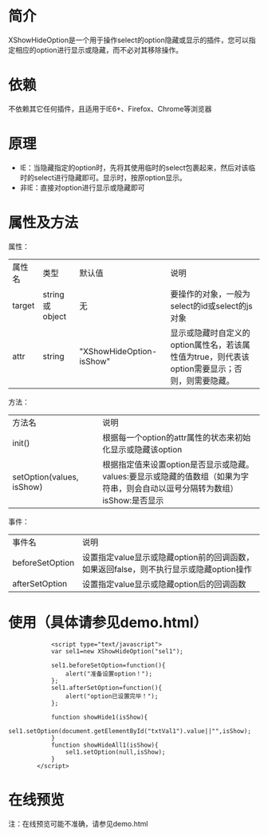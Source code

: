 # 简介
XShowHideOption是一个用于操作select的option隐藏或显示的插件，您可以指定相应的option进行显示或隐藏，而不必对其移除操作。
# 依赖
不依赖其它任何插件，且适用于IE6+、Firefox、Chrome等浏览器
# 原理
- IE：当隐藏指定的option时，先将其使用临时的select包裹起来，然后对该临时的select进行隐藏即可。显示时，按原option显示。
- 非IE：直接对option进行显示或隐藏即可

# 属性及方法
属性：

<table>
<tr>
<td>属性名</td>
<td>类型</td>
<td>默认值</td>
<td>说明</td>
</tr>
<tr>
<td>target</td>
<td>string或object</td>
<td>无</td>
<td>要操作的对象，一般为select的id或select的js对象</td>
</tr>
<tr>
<td>attr</td>
<td>string</td>
<td>"XShowHideOption-isShow"</td>
<td>显示或隐藏时自定义的option属性名，若该属性值为true，则代表该option需要显示；否则，则需要隐藏。</td>
</tr>
</table>

方法：
<table>
<tr>
<td>方法名</td>
<td>说明</td>
</tr>
<tr>
<td>init()</td>
<td>根据每一个option的attr属性的状态来初始化显示或隐藏该option</td>
</tr>
<tr>
<td>setOption(values, isShow)</td>
<td>
根据指定值来设置option是否显示或隐藏。
<br/>
values:要显示或隐藏的值数组（如果为字符串，则会自动以逗号分隔转为数组）
<br/>
isShow:是否显示
</td>
</tr>
</table>

事件：
<table>
<tr>
<td>事件名</td>
<td>说明</td>
</tr>
<tr>
<td>beforeSetOption</td>
<td>设置指定value显示或隐藏option前的回调函数，如果返回false，则不执行显示或隐藏option操作</td>
</tr>
<tr>
<td>afterSetOption</td>
<td>设置指定value显示或隐藏option后的回调函数</td>
</tr>
</table>

# 使用（具体请参见demo.html）

                <script type="text/javascript">
                var sel1=new XShowHideOption("sel1");
                
                sel1.beforeSetOption=function(){
                    alert("准备设置option！");
                };
                sel1.afterSetOption=function(){
                    alert("option已设置完毕！");
                };
                
                function showHide1(isShow){
                    sel1.setOption(document.getElementById("txtVal1").value||"",isShow);
                }
                function showHideAll1(isShow){
                    sel1.setOption(null,isShow);
                }
            </script>



# 在线预览



注：在线预览可能不准确，请参见demo.html